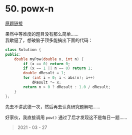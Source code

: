 # 50. powx-n

[原题链接](https://leetcode-cn.com/problems/powx-n/)

果然中等难度的题目没有那么简单……  
我歇逼了，想破脑子顶多能搞出下面的代码：

```c++
class Solution {
public:
    double myPow(double x, int n) {
        if (x == 0) return 0;
        if (x == 1 || n == 0) return 1;
        double dResult = 1;
        for (int i = 0; i < abs(n); i++)
            dResult *= x;
        return n > 0 ? dResult : 1.0 / dResult;    
    }
};
```

先去不讲武德一次，然后再去认真研究题解吧……

好家伙，我直接调用 `pow()` 通过了后才发现这不是每日一题……

> 2021 - 03 - 27
